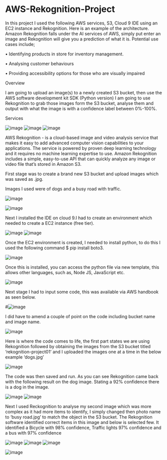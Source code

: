 # AWS-Rekognition-Project
In this project I used the following AWS services, S3, Cloud 9 IDE using an EC2 instance and Rekognition. Here is an example of the architecture. Amazon Rekognition falls under the AI services of AWS, simply put enter an image and Rekognition will give you a prediction of what it is. Potential use cases include; 



•	Identifying products in store for inventory management.



•	Analysing customer behaviours 



•	Providing accessibility options for those who are visually impaired 


Overview

I am going to upload an image(s) to a newly created S3 bucket, then use the AWS software development kit SDK (Python version) I am going to use Rekognition to grab those images form the S3 bucket, analyse them and output with what the image is with a confidence label between 0%-100%.


Services


![image](https://github.com/user-attachments/assets/ee7b7763-72d6-4168-8345-4c1245121792) ![image](https://github.com/user-attachments/assets/d2574a37-497d-4576-9432-2c989086e1e0) ![image](https://github.com/user-attachments/assets/89fbd5a1-3a6d-452c-bb54-4ae6921f99c4)

AWS Rekognition - is a cloud-based image and video analysis service that makes it easy to add advanced computer vision capabilities to your applications. The service is powered by proven deep learning technology and it requires no machine learning expertise to use. Amazon Rekognition includes a simple, easy-to-use API that can quickly analyze any image or video file that’s stored in Amazon S3.                                                                                                                                


First stage was to create a brand new S3 bucket and upload images which was saved as .jpg.

Images I used were of dogs and a busy road with traffic.



![image](https://github.com/user-attachments/assets/553f9e90-ba6e-4e1f-8384-a2b8ee865522)


![image](https://github.com/user-attachments/assets/7e23b627-02bf-468e-9c19-fecbce34b5a5)



Next I installed the IDE on cloud 9.I had to create an environment which needed to create a EC2 instance (free tier).

![image](https://github.com/user-attachments/assets/e4b2b7cc-b093-47ed-844d-24f03c2407bc)
![image](https://github.com/user-attachments/assets/7e5ff46f-aa5d-4d27-8988-feb83352eedc)


Once the EC2 environment is created, I needed to install python, to do this I used the following command $ pip install boto3.

![image](https://github.com/user-attachments/assets/aea0dd27-0618-498b-9280-6decc3f8cace)


Once this is installed, you can access the python file via new template, this allows other languages, such as, Node JS, JavaScript etc.


![image](https://github.com/user-attachments/assets/5b80b333-af8f-4327-870b-fc212ebb14cb)

Next stage I had to input some code, this was available via AWS handbook as seen below.


#![image](https://github.com/user-attachments/assets/ab323152-124f-4400-ae30-4d583bcb76a9)


I did have to amend a couple of point on the code including bucket name and image name.


![image](https://github.com/user-attachments/assets/0839c36b-4c74-42e1-b25a-1c9276d01569)

Here is where the code comes to life, the first part states we are using Rekognition followed by obtaining the images from the S3 bucket titled ‘rekognition-project01’ and I uploaded the images one at a time in the below example ‘dogs.jpg’

![image](https://github.com/user-attachments/assets/3e3bb650-f965-460a-a281-87d284f63242)


The code was then saved and run. As you can see Rekognition came back with the following result on the dog image. Stating a 92% confidence there is a dog in the image.

![image](https://github.com/user-attachments/assets/0e67e780-27e9-4889-8fce-f0d43f5ff8e3)
![image](https://github.com/user-attachments/assets/ec6d452c-4962-439d-9ca9-48d0bb79f275)



Next I used Reckognition to analyse my second image which was more complex as it had more items to identify, I simply changed then photo name to ‘busy road.jpg’ to match the object in the S3 bucket.
The Rekognition software identified correct items in this image and below is selected few. It identified a Bicycle with 98% confidence, Traffic lights 97% confidence and a bus with 97% confidence

![image](https://github.com/user-attachments/assets/98e5c3bd-b63f-40af-b0a7-9e64150f4ba0) ![image](https://github.com/user-attachments/assets/811ccf83-d073-42ab-bc6e-6b092ef356bb) ![image](https://github.com/user-attachments/assets/8eca229c-7c6b-458b-8bef-d05027caf003)



![image](https://github.com/user-attachments/assets/37039c0a-04ec-4312-b61d-5d14e91aeafb)



















